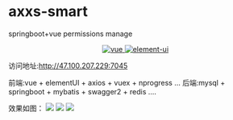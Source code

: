 # axxs-smart
springboot+vue  permissions manage

<p align="center">
  <a href="https://github.com/vuejs/vue">
    <img src="https://img.shields.io/badge/vue-2.6.10-brightgreen.svg" alt="vue">
  </a>
  <a href="https://github.com/ElemeFE/element">
    <img src="https://img.shields.io/badge/element--ui-2.7.0-brightgreen.svg" alt="element-ui">
  </a>
</p>


访问地址:http://47.100.207.229:7045

前端:vue + elementUI + axios + vuex + nprogress ...
后端:mysql + springboot + mybatis + swagger2 + redis ....

效果如图：
<img src="https://i.loli.net/2019/11/06/OvCBiJkNmXWAUr3.jpg" >
<img src="https://i.loli.net/2019/11/06/REAf3MDpl7hGIgz.jpg" >
<img src="https://i.loli.net/2019/11/06/6IUVEqzrc945blZ.jpg" >
